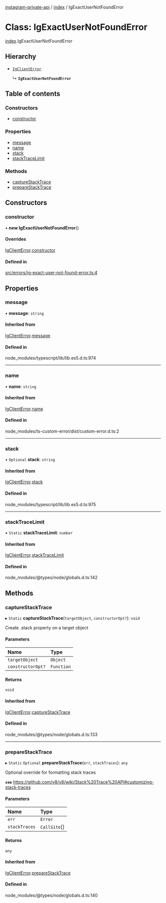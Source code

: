 [instagram-private-api](../../README.md) / [index](../../modules/index.md) / IgExactUserNotFoundError

# Class: IgExactUserNotFoundError

[index](../../modules/index.md).IgExactUserNotFoundError

## Hierarchy

- [`IgClientError`](IgClientError.md)

  ↳ **`IgExactUserNotFoundError`**

## Table of contents

### Constructors

- [constructor](IgExactUserNotFoundError.md#constructor)

### Properties

- [message](IgExactUserNotFoundError.md#message)
- [name](IgExactUserNotFoundError.md#name)
- [stack](IgExactUserNotFoundError.md#stack)
- [stackTraceLimit](IgExactUserNotFoundError.md#stacktracelimit)

### Methods

- [captureStackTrace](IgExactUserNotFoundError.md#capturestacktrace)
- [prepareStackTrace](IgExactUserNotFoundError.md#preparestacktrace)

## Constructors

### constructor

• **new IgExactUserNotFoundError**()

#### Overrides

[IgClientError](IgClientError.md).[constructor](IgClientError.md#constructor)

#### Defined in

[src/errors/ig-exact-user-not-found-error.ts:4](https://github.com/Nerixyz/instagram-private-api/blob/0e0721c/src/errors/ig-exact-user-not-found-error.ts#L4)

## Properties

### message

• **message**: `string`

#### Inherited from

[IgClientError](IgClientError.md).[message](IgClientError.md#message)

#### Defined in

node_modules/typescript/lib/lib.es5.d.ts:974

___

### name

• **name**: `string`

#### Inherited from

[IgClientError](IgClientError.md).[name](IgClientError.md#name)

#### Defined in

node_modules/ts-custom-error/dist/custom-error.d.ts:2

___

### stack

• `Optional` **stack**: `string`

#### Inherited from

[IgClientError](IgClientError.md).[stack](IgClientError.md#stack)

#### Defined in

node_modules/typescript/lib/lib.es5.d.ts:975

___

### stackTraceLimit

▪ `Static` **stackTraceLimit**: `number`

#### Inherited from

[IgClientError](IgClientError.md).[stackTraceLimit](IgClientError.md#stacktracelimit)

#### Defined in

node_modules/@types/node/globals.d.ts:142

## Methods

### captureStackTrace

▸ `Static` **captureStackTrace**(`targetObject`, `constructorOpt?`): `void`

Create .stack property on a target object

#### Parameters

| Name | Type |
| :------ | :------ |
| `targetObject` | `Object` |
| `constructorOpt?` | `Function` |

#### Returns

`void`

#### Inherited from

[IgClientError](IgClientError.md).[captureStackTrace](IgClientError.md#capturestacktrace)

#### Defined in

node_modules/@types/node/globals.d.ts:133

___

### prepareStackTrace

▸ `Static` `Optional` **prepareStackTrace**(`err`, `stackTraces`): `any`

Optional override for formatting stack traces

**`see`** https://github.com/v8/v8/wiki/Stack%20Trace%20API#customizing-stack-traces

#### Parameters

| Name | Type |
| :------ | :------ |
| `err` | `Error` |
| `stackTraces` | `CallSite`[] |

#### Returns

`any`

#### Inherited from

[IgClientError](IgClientError.md).[prepareStackTrace](IgClientError.md#preparestacktrace)

#### Defined in

node_modules/@types/node/globals.d.ts:140
